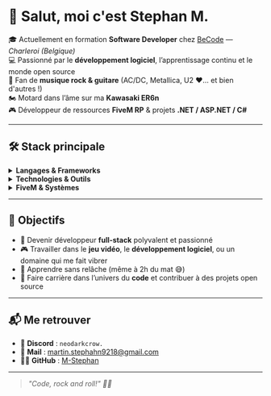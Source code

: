 # 👋 Salut, moi c'est Stephan M.

🎓 Actuellement en formation **Software Developer** chez [BeCode](https://becode.org) — *Charleroi (Belgique)*  
💻 Passionné par le **développement logiciel**, l’apprentissage continu et le monde open source  
🎸 Fan de **musique rock & guitare** (AC/DC, Metallica, U2 ❤️... et bien d'autres !)  
🏍️ Motard dans l’âme sur ma **Kawasaki ER6n**  
🎮 Développeur de ressources **FiveM RP** & projets **.NET / ASP.NET / C#**

---

## 🛠️ Stack principale
<details><summary><strong>Langages & Frameworks</strong></summary>
  <ul>
    <li>C#</li>
    <li>.NET</li>
    <li>ASP.NET</li>
    <li>Lua</li>
    <li>JavaScript</li>
    <li>HTML</li>
    <li>CSS</li>
    <li>SQL</li>
    <li>Java <i>(base scolaire)</i></li>
  </ul>
</details>

<details><summary><strong>Technologies & Outils</strong></summary>
  <ul>
    <li>xUnit</li>
    <li>Spectre.Console</li>
    <li>Scalar</li>
    <li>Docker | Docker-Compose</li>
    <li>Git | GitHub | GitHub Actions/Pages</li>
    <li>GitHub Actions</li>
    <li>MVC, JWT Token, Swagger/Scalar API</li>
    <li>Vite, React, DOM, Razor, Blazor</li>
    <li>Xampp / MariaDB / heidi sql / phpMyAdmin</li>
    <li>ERD / MCD / MPD</li>
  </ul>
</details>

<details><summary><strong>FiveM & Systèmes</strong></summary>
  <ul>
    <li>ESX Legacy</li>
    <li>OverExtended | (ox_lib, ox_inventory)</li>
    <li>NUI</li>
    <li>ox_lib</li>
    <li>ox_inventory</li>
    <li>Pterodactyl</li>
    <li>Debian 11</li>
    <li>TxAdmin</li>
  </ul>
</details>

---

## 🎯 Objectifs

- 💪 Devenir développeur **full-stack** polyvalent et passionné
- 🎮 Travailler dans le **jeu vidéo**, le **développement logiciel**, ou un domaine qui me fait vibrer
- 🚀 Apprendre sans relâche (même à 2h du mat 😅)
- 💼 Faire carrière dans l’univers du **code** et contribuer à des projets open source

---

## 📬 Me retrouver

- 💬 **Discord** : `neodarkcrow.`
- 📧 **Mail** : [martin.stephahn9218@gmail.com](mailto:martin.stephan9218@gmail.com)  
- 🧑‍💻 **GitHub** : [M-Stephan](https://github.com/M-Stephan)
---

> *"Code, rock and roll!" 🎸🔥*
